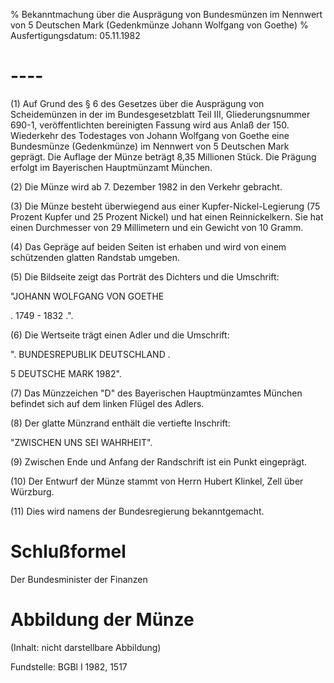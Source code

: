 % Bekanntmachung über die Ausprägung von Bundesmünzen im Nennwert von 5 Deutschen Mark (Gedenkmünze Johann Wolfgang von Goethe)
% Ausfertigungsdatum: 05.11.1982
 
# ----

(1) Auf Grund des § 6 des Gesetzes über die Ausprägung von Scheidemünzen in der im Bundesgesetzblatt Teil III, Gliederungsnummer 690-1, veröffentlichten bereinigten Fassung wird aus Anlaß der 150. Wiederkehr des Todestages von Johann Wolfgang von Goethe eine Bundesmünze (Gedenkmünze) im Nennwert von 5 Deutschen Mark geprägt. Die Auflage der Münze beträgt 8,35 Millionen Stück. Die Prägung erfolgt im Bayerischen Hauptmünzamt München.

(2) Die Münze wird ab 7. Dezember 1982 in den Verkehr gebracht.

(3) Die Münze besteht überwiegend aus einer Kupfer-Nickel-Legierung (75 Prozent Kupfer und 25 Prozent Nickel) und hat einen Reinnickelkern. Sie hat einen Durchmesser von 29 Millimetern und ein Gewicht von 10 Gramm.

(4) Das Gepräge auf beiden Seiten ist erhaben und wird von einem schützenden glatten Randstab umgeben.

(5) Die Bildseite zeigt das Porträt des Dichters und die Umschrift:

  
"JOHANN WOLFGANG VON GOETHE

. 1749 - 1832 .".

(6) Die Wertseite trägt einen Adler und die Umschrift:

  
". BUNDESREPUBLIK DEUTSCHLAND .

5 DEUTSCHE MARK 1982".

(7) Das Münzzeichen "D" des Bayerischen Hauptmünzamtes München befindet sich auf dem linken Flügel des Adlers.

(8) Der glatte Münzrand enthält die vertiefte Inschrift:

  
"ZWISCHEN UNS SEI WAHRHEIT".

(9) Zwischen Ende und Anfang der Randschrift ist ein Punkt eingeprägt.

(10) Der Entwurf der Münze stammt von Herrn Hubert Klinkel, Zell über Würzburg.

(11) Dies wird namens der Bundesregierung bekanntgemacht.

# Schlußformel

Der Bundesminister der Finanzen

# Abbildung der Münze

(Inhalt: nicht darstellbare Abbildung)  

Fundstelle: BGBl I 1982, 1517
